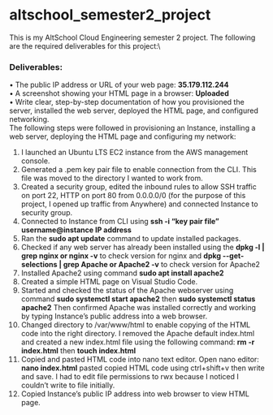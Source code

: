 # altschool_semester2_project
This is my AltSchool Cloud Engineering semester 2 project. The following are the required deliverables for this project:\
### **Deliverables:**
•	The public IP address or URL of your web page: **35.179.112.244**\
•	A screenshot showing your HTML page in a browser: **Uploaded**\
•	Write clear, step-by-step documentation of how you provisioned the server, installed the web server, deployed the HTML page, and configured networking.\
The following steps were followed in provisioning an Instance, installing a web server, deploying the HTML page and configuring my network:
1.	I launched an Ubuntu LTS EC2 instance from the AWS management console.
2.	Generated a .pem key pair file to enable connection from the CLI. This file was moved to the directory I wanted to work from.
3.	Created a security group, edited the inbound rules to allow SSH traffic on port 22, HTTP on port 80 from 0.0.0.0/0 (for the purpose of this project, I opened up traffic from Anywhere) and connected Instance to security group.
4.	Connected to Instance from CLI using **ssh -i “key pair file” username@instance IP address**
5.	Ran the **sudo apt update** command to update installed packages. 
6.	Checked if any web server has already been installed using the **dpkg -l | grep nginx or nginx -v** to check version for nginx and **dpkg --get-selections | grep Apache or Apache2 -v** to check version for Apache2
7.	Installed Apache2 using command **sudo apt install apache2**
8.	Created a simple HTML page on Visual Studio Code.
9.	Started and checked the status of the Apache webserver using command 
**sudo systemctl start apache2** then **sudo systemctl status apache2**
Then confirmed Apache was installed correctly and working by typing Instance’s public address into a web browser.
10.	Changed directory to /var/www/html to enable copying of the HTML code into the right directory. I removed the Apache default index.html and created a new index.html file using the following command: **rm -r index.html** then **touch index.html**
11.	Copied and pasted HTML code into nano text editor. Open nano editor: **nano index.html** pasted copied HTML code using ctrl+shift+v then write and save. I had to edit file permissions to rwx because I noticed I couldn’t write to file initially.
12.	Copied Instance’s public IP address into web browser to view HTML page.

